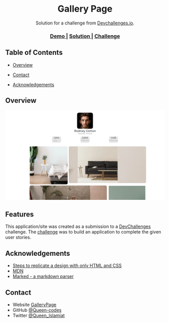 <h1 align="center">Gallery Page</h1>

<div align="center">
   Solution for a challenge from  <a href="http://devchallenges.io" target="_blank">Devchallenges.io</a>.
</div>

<div align="center">
  <h3>
    <a href="https://gallerypage23.netlify.app">
      Demo
    </a>
    <span> | </span>
    <a href="https://github.com/Queen-codes/Gallery-page">
      Solution
    </a>
    <span> | </span>
    <a href="https://devchallenges.io/challenges/gcbWLxG6wdennelX7b8I">
      Challenge
    </a>
  </h3>
</div>

<!-- TABLE OF CONTENTS -->

## Table of Contents

- [Overview](#overview)
 
- [Contact](#contact)
- [Acknowledgements](#acknowledgements)

<!-- OVERVIEW -->

## Overview

![screenshot](images/preview.png)


## Features


This application/site was created as a submission to a [DevChallenges](https://devchallenges.io/challenges) challenge. The [challenge](https://devchallenges.io/challenges/gcbWLxG6wdennelX7b8I) was to build an application to complete the given user stories.


## Acknowledgements

<!-- This section should list any articles or add-ons/plugins that helps you to complete the project. This is optional but it will help you in the future. For exmpale -->

- [Steps to replicate a design with only HTML and CSS](https://devchallenges-blogs.web.app/how-to-replicate-design/)
- [MDN](https://developer.mozilla.org/)
- [Marked - a markdown parser](https://github.com/chjj/marked)

## Contact

- Website [GalleryPage](https://gallerypage23.netlify.app)
- GitHub [@Queen-codes](https://github.com/Queen-codes)
- Twitter [@Queen_Islamiat](https://twitter.com/Queen_Islamiat)

